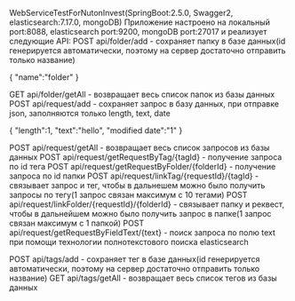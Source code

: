 WebServiceTestForNutonInvest(SpringBoot:2.5.0, Swagger2, elasticsearch:7.17.0, mongoDB)
Приложение настроено на локальный port:8088, elasticsearch port:9200, mongoDB port:27017 
и реализует следующие API: 
POST api/folder/add - сохраняет папку в базе данных(id генерируется автоматически, поэтому на сервер достаточно отправить только название)

{
"name":"folder"
}

GET api/folder/getAll - возвращает весь список папок из базы данных
POST api/request/add - сохраняет запрос в базу данных, при отправке json, заполняются только length, text, date

{
"length":1,
"text":"hello",
"modified date":"1"
}

POST api/request/getAll - возвращает весь список запросов из базы данных
POST api/request/getRequestByTag/{tagId} - получение запроса по id тега
POST api/request/getRequestByFolder/{folderId} - получение запроса по id папки
POST api/request/linkTag/{requestId}/{tagId} - связывает запрос и тег, чтобы в дальнешем можно было получить запросы по тегу(1 запрос связан максимум с 10 тегами)
POST api/request/linkFolder/{requestId}/{folderId} - связывает папку и реквест, чтобы в дальнейшем можно было получить запрос в папке(1 запрос связан максимум с 1 папкой)
POST api/request/getRequestByFieldText/{text} - поиск запроса по полю text при помощи технологии полнотекстового поиска elasticsearch

POST api/tags/add - сохраняет тег в базе данных(id генерируется автоматически, поэтому на сервер достаточно отправить только название)
GET api/tags/getAll - возвращает весь список тегов из базы данных

